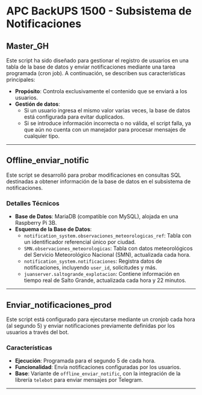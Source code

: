 # APC BackUPS 1500 - Subsistema de Notificaciones

## Master_GH

Este script ha sido diseñado para gestionar el registro de usuarios en una tabla de la base de datos y enviar notificaciones mediante una tarea programada (cron job). A continuación, se describen sus características principales:

- **Propósito**: Controla exclusivamente el contenido que se enviará a los usuarios.
- **Gestión de datos**: 
  - Si un usuario ingresa el mismo valor varias veces, la base de datos está configurada para evitar duplicados.
  - Si se introduce información incorrecta o no válida, el script falla, ya que aún no cuenta con un manejador para procesar mensajes de cualquier tipo.

---

## Offline_enviar_notific

Este script se desarrolló para probar modificaciones en consultas SQL destinadas a obtener información de la base de datos en el subsistema de notificaciones.

### Detalles Técnicos
- **Base de Datos**: MariaDB (compatible con MySQL), alojada en una Raspberry Pi 3B.
- **Esquema de la Base de Datos**:
  - `notification_system.observaciones_meteorologicas_ref`: Tabla con un identificador referencial único por ciudad.
  - `SMN.observaciones_meteorologicas`: Tabla con datos meteorológicos del Servicio Meteorológico Nacional (SMN), actualizada cada hora.
  - `notification_system.notificaciones`: Registra datos de notificaciones, incluyendo `user_id`, solicitudes y más.
  - `juanserver.saltogrande_explotacion`: Contiene información en tiempo real de Salto Grande, actualizada cada hora y 22 minutos.

---

## Enviar_notificaciones_prod

Este script está configurado para ejecutarse mediante un cronjob cada hora (al segundo 5) y enviar notificaciones previamente definidas por los usuarios a través del bot.

### Características
- **Ejecución**: Programada para el segundo 5 de cada hora.
- **Funcionalidad**: Envía notificaciones configuradas por los usuarios.
- **Base**: Variante de `offline_enviar_notific`, con la integración de la librería `telebot` para enviar mensajes por Telegram.

---
